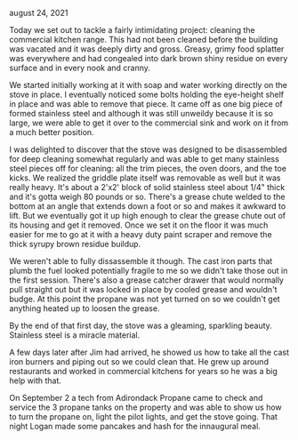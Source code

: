 august 24, 2021

Today we set out to tackle a fairly intimidating project: cleaning the commercial kitchen range. This had not been cleaned before the building was vacated and it was deeply dirty and gross. Greasy, grimy food splatter was everywhere and had congealed into dark brown shiny residue on every surface and in every nook and cranny.

We started initially working at it with soap and water working directly on the stove in place. I eventually noticed some bolts holding the eye-height shelf in place and was able to remove that piece. It came off as one big piece of formed stainless steel and although it was still unweildy because it is so large, we were able to get it over to the commercial sink and work on it from a much better position.

I was delighted to discover that the stove was designed to be disassembled for deep cleaning somewhat regularly and was able to get many stainless steel pieces off for cleaning: all the trim pieces, the oven doors, and the toe kicks. We realized the griddle plate itself was removable as well but it was really heavy. It's about a 2'x2' block of solid stainless steel about 1/4" thick and it's gotta weigh 80 pounds or so. There's a grease chute welded to the bottom at an angle that extends down a foot or so and makes it awkward to lift. But we eventually got it up high enough to clear the grease chute out of its housing and get it removed. Once we set it on the floor it was much easier for me to go at it with a heavy duty paint scraper and remove the thick syrupy brown residue buildup.

We weren't able to fully dissassemble it though. The cast iron parts that plumb the fuel looked potentially fragile to me so we didn't take those out in the first session. There's also a grease catcher drawer that would normally pull straight out but it was locked in place by cooled grease and wouldn't budge. At this point the propane was not yet turned on so we couldn't get anything heated up to loosen the grease.

By the end of that first day, the stove was a gleaming, sparkling beauty. Stainless steel is a miracle material.

A few days later after Jim had arrived, he showed us how to take all the cast iron burners and piping out so we could clean that. He grew up around restaurants and worked in commercial kitchens for years so he was a big help with that.

On September 2 a tech from Adirondack Propane came to check and service the 3 propane tanks on the property and was able to show us how to turn the propane on, light the pilot lights, and get the stove going. That night Logan made some pancakes and hash for the innaugural meal.
